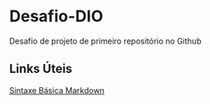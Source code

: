 # Desafio-DIO

Desafio de projeto de primeiro repositório no Github

## Links Úteis

[Sintaxe Básica Markdown](https://www.markdownguide.org/basic-syntax/)
